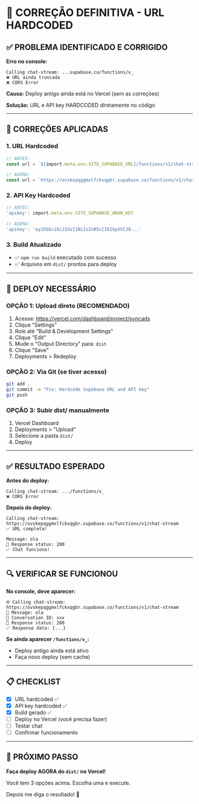 # 🎯 CORREÇÃO DEFINITIVA - URL HARDCODED

## ✅ PROBLEMA IDENTIFICADO E CORRIGIDO

**Erro no console:**
```
Calling chat-stream: ...supabase.co/functions/v_
❌ URL ainda truncada
❌ CORS Error
```

**Causa:** Deploy antigo ainda está no Vercel (sem as correções)

**Solução:** URL e API key HARDCODED diretamente no código

---

## 📝 CORREÇÕES APLICADAS

### **1. URL Hardcoded**
```typescript
// ANTES:
const url = `${import.meta.env.VITE_SUPABASE_URL}/functions/v1/chat-stream`;

// AGORA:
const url = `https://ovskepqggmxlfckxqgbr.supabase.co/functions/v1/chat-stream`;
```

### **2. API Key Hardcoded**
```typescript
// ANTES:
'apikey': import.meta.env.VITE_SUPABASE_ANON_KEY

// AGORA:
'apikey': 'eyJhbGciOiJIUzI1NiIsInR5cCI6IkpXVCJ9...'
```

### **3. Build Atualizado**
- ✅ `npm run build` executado com sucesso
- ✅ Arquivos em `dist/` prontos para deploy

---

## 🚀 DEPLOY NECESSÁRIO

### **OPÇÃO 1: Upload direto (RECOMENDADO)**

1. Acesse: https://vercel.com/dashboard/project/syncads
2. Clique "Settings"
3. Role até "Build & Development Settings"
4. Clique "Edit"
5. Mude o "Output Directory" para: `dist`
6. Clique "Save"
7. Deployments > Redeploy

### **OPÇÃO 2: Via Git (se tiver acesso)**

```bash
git add .
git commit -m "Fix: Hardcode Supabase URL and API key"
git push
```

### **OPÇÃO 3: Subir dist/ manualmente**

1. Vercel Dashboard
2. Deployments > "Upload"
3. Selecione a pasta `dist/`
4. Deploy

---

## ✅ RESULTADO ESPERADO

**Antes do deploy:**
```
Calling chat-stream: .../functions/v_
❌ CORS Error
```

**Depois do deploy:**
```
Calling chat-stream: https://ovskepqggmxlfckxqgbr.supabase.co/functions/v1/chat-stream
✅ URL completa!

Message: ola
📡 Response status: 200
✅ Chat funciona!
```

---

## 🔍 VERIFICAR SE FUNCIONOU

**No console, deve aparecer:**
```
🌐 Calling chat-stream: https://ovskepqggmxlfckxqgbr.supabase.co/functions/v1/chat-stream
📝 Message: ola
💬 Conversation ID: xxx
📡 Response status: 200
✅ Response data: {...}
```

**Se ainda aparecer `/functions/v_`:**
- Deploy antigo ainda está ativo
- Faça novo deploy (sem cache)

---

## 📋 CHECKLIST

- [x] URL hardcoded ✅
- [x] API key hardcoded ✅
- [x] Build gerado ✅
- [ ] Deploy no Vercel (você precisa fazer)
- [ ] Testar chat
- [ ] Confirmar funcionamento

---

## 🎯 PRÓXIMO PASSO

**Faça deploy AGORA do `dist/` no Vercel!**

Você tem 3 opções acima. Escolha uma e execute.

Depois me diga o resultado! 🚀
